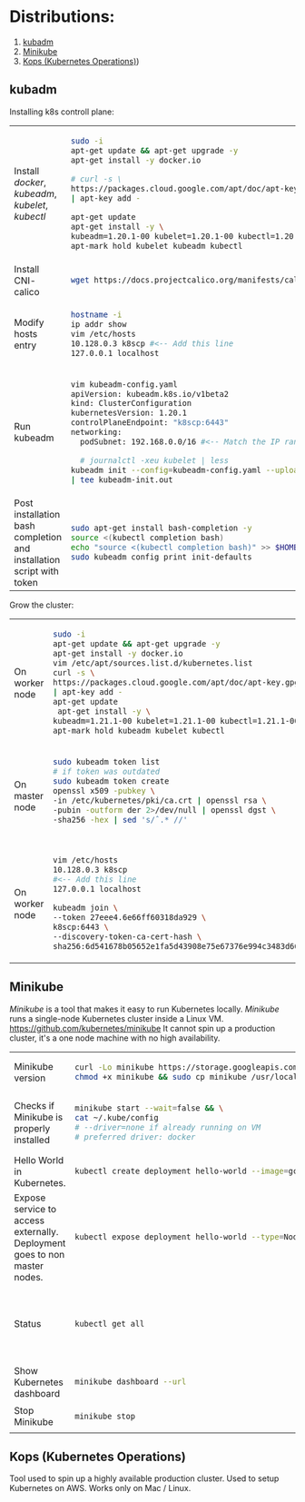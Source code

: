 # Distributions:
1. [kubadm](#kubadm)
2. [Minikube](#minikube)
3. [Kops (Kubernetes Operations)](#kops-kubernetes-operations))


## kubadm

Installing k8s controll plane:

<table>
<tr>
<td>Install <i>docker</i>, <i>kubeadm</i>,<br><i>kubelet</i>,<br><i>kubectl</i>
<td>

```bash
sudo -i
apt-get update && apt-get upgrade -y
apt-get install -y docker.io

# curl -s \
https://packages.cloud.google.com/apt/doc/apt-key.gpg \
| apt-key add -

apt-get update
apt-get install -y \
kubeadm=1.20.1-00 kubelet=1.20.1-00 kubectl=1.20.1-00
apt-mark hold kubelet kubeadm kubectl
```
<tr>
<td>Install CNI- calico
<td>

```bash
wget https://docs.projectcalico.org/manifests/calico.yaml
```

<tr>
<td>Modify hosts entry
<td>

```bash
hostname -i
ip addr show
vim /etc/hosts
10.128.0.3 k8scp #<-- Add this line
127.0.0.1 localhost
```


<tr>
<td>Run kubeadm
<td>

```bash
vim kubeadm-config.yaml
apiVersion: kubeadm.k8s.io/v1beta2
kind: ClusterConfiguration
kubernetesVersion: 1.20.1
controlPlaneEndpoint: "k8scp:6443"
networking:
  podSubnet: 192.168.0.0/16 #<-- Match the IP range from the Calico config file

  # journalctl -xeu kubelet | less
kubeadm init --config=kubeadm-config.yaml --upload-certs \
| tee kubeadm-init.out  
```

<tr>
<td>Post installation bash completion and installation script with token
<td>

```bash
sudo apt-get install bash-completion -y
source <(kubectl completion bash)
echo "source <(kubectl completion bash)" >> $HOME/.bashrc
sudo kubeadm config print init-defaults
```

</table>

Grow the cluster:

<table>
<tr>
<td>On worker node
<td>

``` bash
sudo -i
apt-get update && apt-get upgrade -y
apt-get install -y docker.io
vim /etc/apt/sources.list.d/kubernetes.list
curl -s \
https://packages.cloud.google.com/apt/doc/apt-key.gpg \
| apt-key add -
apt-get update
 apt-get install -y \
kubeadm=1.21.1-00 kubelet=1.21.1-00 kubectl=1.21.1-00
apt-mark hold kubeadm kubelet kubectl

```

<tr>
<td>On master node
<td>

``` bash
sudo kubeadm token list
# if token was outdated
sudo kubeadm token create
openssl x509 -pubkey \
-in /etc/kubernetes/pki/ca.crt | openssl rsa \
-pubin -outform der 2>/dev/null | openssl dgst \
-sha256 -hex | sed 's/ˆ.* //'



```

<tr>
<td>On worker node
<td>

``` bash
vim /etc/hosts
10.128.0.3 k8scp
#<-- Add this line
127.0.0.1 localhost

kubeadm join \
--token 27eee4.6e66ff60318da929 \
k8scp:6443 \
--discovery-token-ca-cert-hash \
sha256:6d541678b05652e1fa5d43908e75e67376e994c3483d6683f2a18673e5d2aABC
```

</table>


## Minikube

<i>Minikube</i> is a tool that makes it easy to run Kubernetes locally.
<i>Minikube</i> runs a single-node Kubernetes cluster inside a Linux VM.
https://github.com/kubernetes/minikube
It cannot spin up a production cluster, it's a one node machine with no high availability.

<table>
<tr>
<td>Minikube version
<td>

```bash
curl -Lo minikube https://storage.googleapis.com/minikube/releases/v1.3.0/minikube-linux-amd64 && 
chmod +x minikube && sudo cp minikube /usr/local/bin/ && rm minikube
```
</tr>
<tr>
<td>Checks if Minikube is properly installed
<td>

``` bash
minikube start --wait=false && \
cat ~/.kube/config 
# --driver=none if already running on VM
# preferred driver: docker
```
<td>

```bash
Verifying Kubernetes components...
🌟  Enabled addons: storage-provisioner, dashboard, default-storageclass
🏄  Done! kubectl is now configured to use "minikube" cluster and "default" namespace by default
```
<tr>
<td>Hello World in Kubernetes.
<td>

```bash
kubectl create deployment hello-world --image=gcr.io/google_containers/echoserver:1.4 --port=8080
```
<td>

```bash
pod/hello-world created
```
<tr>
<td>Expose service to access externally. Deployment goes to non master nodes.
<td>

```bash
kubectl expose deployment hello-world --type=NodePort
```
<td>

```bash
service/hello-world exposed
```
<tr>
<td>Status
<td>

```bash
kubectl get all
```
<td>

``` yaml
NAME              READY   STATUS    RESTARTS   AGE
pod/hello-world   1/1     Running   0          62s

NAME                  TYPE        CLUSTER-IP       EXTERNAL-IP   PORT(S)    AGE
service/hello-world   ClusterIP   10.106.X.Y  <none>        8080/TCP   4s
service/kubernetes    ClusterIP   10.96.X.Y        <none>        443/TCP    4d2h
```
<tr>
<td>Show Kubernetes dashboard
<td>

```bash
minikube dashboard --url
```


<tr>
<td>Stop Minikube
<td>

```bash
minikube stop
```
</table>


## Kops (Kubernetes Operations)

Tool used to spin up a highly available production cluster.
Used to setup Kubernetes on AWS.
Works only on Mac / Linux.